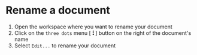 # Rename a document

1.  Open the workspace where you want to rename your document
2.  Click on the `three dots` menu [<svg width="12px" height="12px" viewBox="0 0 5 19" xmlns="http://www.w3.org/2000/svg"><circle cx="2.5" cy="2.5" r="2.5"></circle><circle cx="2.5" cy="16.5" r="2.5"></circle><circle cx="2.5" cy="9.5" r="2.5"></circle></svg>] button on the right of the document's name
3.  Select `Edit...` to rename your document